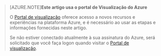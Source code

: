 
> [AZURE.NOTE]**Este artigo usa o portal de Visualização do Azure**
> 
> O [Portal de visualização](https://portal.azure.com/) oferece acesso a novos recursos e experiências na plataforma Azure, e é necessário ao usar as etapas e informações fornecidas neste artigo.
> 
> Se não estiver conectado atualmente à sua assinatura do Azure, será solicitado que você faça logon quando visitar o [Portal de visualização](https://portal.azure.com/).

<!---HONumber=62-->
